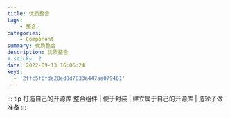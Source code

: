 ```yaml
---
title: 优质整合
tags: 
    - 整合
categories: 
    - Component
summary: 优质整合
description: 优质整合
# sticky: 2
date: 2022-09-13 16:06:24
keys: 
  - '2ffc5f6fde28ed8d7833a447aa079461'
---
```


::: tip 打造自己的开源库
   整合组件 | 便于封装 | 建立属于自己的开源库 | 造轮子做准备
:::

<!-- more -->

